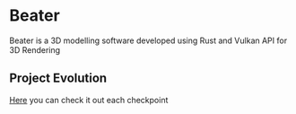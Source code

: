# Beater

Beater is a 3D modelling software developed using Rust and Vulkan API for 3D Rendering

## Project Evolution

[Here](docs/project_evolution/README.md) you can check it out each checkpoint